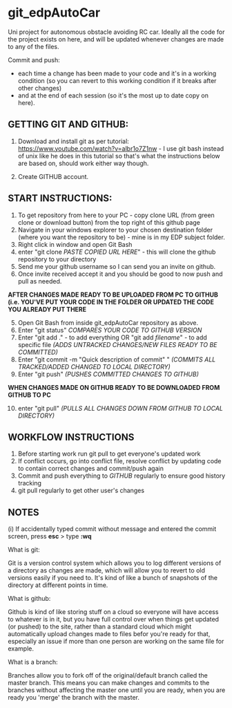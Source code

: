 # git_edpAutoCar
Uni project for autonomous obstacle avoiding RC car. Ideally all the code for the project exists on here, and will be updated whenever changes are made to any of the files. 

Commit and push:
- each time a change has been made to your code and it's in a working condition (so you can revert to this working condition if it breaks after other changes) 
- and at the end of each session (so it's the most up to date copy on here).

## GETTING GIT AND GITHUB:
1. Download and install git as per tutorial:
https://www.youtube.com/watch?v=albr1o7Z1nw - I use git bash instead of unix like he does in this tutorial so that's what the instructions below are based on, should work either way though.

2. Create GITHUB account.

## START INSTRUCTIONS:
1. To get repository from here to your PC - copy clone URL (from green clone or download button) from the top right of this github page
2. Navigate in your windows explorer to your chosen destination folder (where you want the repository to be) - mine is in my EDP subject folder.
3. Right click in window and open Git Bash
4. enter "git clone *PASTE COPIED URL HERE*" - this will clone the github repository to your directory
5. Send me your github username so I can send you an invite on github.
6. Once invite received accept it and you should be good to now push and pull as needed.

**AFTER CHANGES MADE READY TO BE UPLOADED FROM PC TO GITHUB (i.e. YOU'VE PUT YOUR CODE IN THE FOLDER OR UPDATED THE CODE YOU ALREADY PUT THERE**

5. Open Git Bash from inside git_edpAutoCar repository as above.
6. Enter "git status" *COMPARES YOUR CODE TO GITHUB VERSION*
7. Enter "git add ." - to add everything OR "git add *filename*" - to add specific file *(ADDS UNTRACKED CHANGES/NEW FILES READY TO BE COMMITTED)*
8. Enter "git commit -m "Quick description of commit" " *(COMMITS ALL TRACKED/ADDED CHANGED TO LOCAL DIRECTORY)*
9. Enter "git push" *(PUSHES COMMITTED CHANGES TO GITHUB)*

**WHEN CHANGES MADE ON GITHUB READY TO BE DOWNLOADED FROM GITHUB TO PC**

10. enter "git pull" *(PULLS ALL CHANGES DOWN FROM GITHUB TO LOCAL DIRECTORY)*

## WORKFLOW INSTRUCTIONS
1. Before starting work run git pull to get everyone's updated work
2. If conflict occurs, go into conflict file, resolve conflict by updating code to contain correct changes and commit/push again
3. Commit and push everything to *GITHUB* regularly to ensure good history tracking
4. git pull regularly to get other user's changes

## NOTES
(i) If accidentally typed commit without message and entered the commit screen, press **esc** > type **:wq**

What is git:

Git is a version control system which allows you to log different versions of a directory as changes are made, which will allow you to revert to old versions easily if you need to. It's kind of like a bunch of snapshots of the directory at different points in time.

What is github:

Github is kind of like storing stuff on a cloud so everyone will have access to whatever is in it, but you have full control over when things get updated (or pushed) to the site, rather than a standard cloud which might automatically upload changes made to files befor you're ready for that, especially an issue if more than one person are working on the same file for example.

What is a branch:

Branches allow you to fork off of the original/default branch called the master branch. This means you can make changes and commits to the branches without affecting the master one until you are ready, when you are ready you 'merge' the branch with the master.
